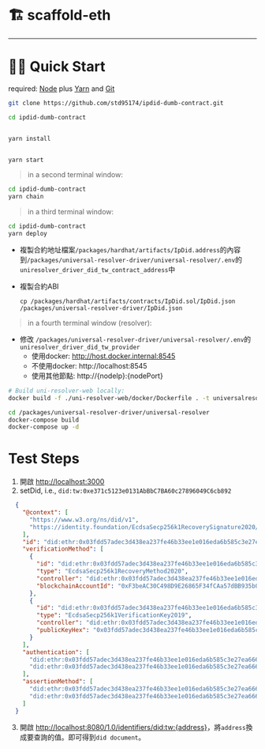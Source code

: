 # 🏗 scaffold-eth

---

# 🏃‍♀️ Quick Start

required: [Node](https://nodejs.org/dist/latest-v12.x/) plus [Yarn](https://classic.yarnpkg.com/en/docs/install/) and [Git](https://git-scm.com/downloads)


```bash
git clone https://github.com/std95174/ipdid-dumb-contract.git

cd ipdid-dumb-contract
```

```bash

yarn install

```

```bash

yarn start

```

> in a second terminal window:

```bash
cd ipdid-dumb-contract
yarn chain

```

> in a third terminal window:

```bash
cd ipdid-dumb-contract
yarn deploy

```

* 複製合約地址檔案`/packages/hardhat/artifacts/IpDid.address`的內容到`/packages/universal-resolver-driver/universal-resolver/.env`的`uniresolver_driver_did_tw_contract_address`中
* 複製合約ABI

  `cp /packages/hardhat/artifacts/contracts/IpDid.sol/IpDid.json /packages/universal-resolver-driver/IpDid.json`

> in a fourth terminal window (resolver):

* 修改 `/packages/universal-resolver-driver/universal-resolver/.env`的`uniresolver_driver_did_tw_provider`
  * 使用docker: http://host.docker.internal:8545
  * 不使用docker: http://localhost:8545
  * 使用其他節點: http://{nodeIp}:{nodePort}

```bash
# Build uni-resolver-web locally:
docker build -f ./uni-resolver-web/docker/Dockerfile . -t universalresolver/uni-resolver-web

cd /packages/universal-resolver-driver/universal-resolver
docker-compose build
docker-compose up -d

```

# Test Steps

  1. 開啟 <http://localhost:3000>
  2. setDid, i.e., `did:tw:0xe371c5123e0131AbBbC7BA60c27896049C6cb892`

  ```json
    {
      "@context": [
        "https://www.w3.org/ns/did/v1",
        "https://identity.foundation/EcdsaSecp256k1RecoverySignature2020/lds-ecdsa-secp256k1-recovery2020-0.0.jsonld"
      ],
      "id": "did:ethr:0x03fdd57adec3d438ea237fe46b33ee1e016eda6b585c3e27ea66686c2ea5358479",
      "verificationMethod": [
        {
          "id": "did:ethr:0x03fdd57adec3d438ea237fe46b33ee1e016eda6b585c3e27ea66686c2ea5358479#controller",
          "type": "EcdsaSecp256k1RecoveryMethod2020",
          "controller": "did:ethr:0x03fdd57adec3d438ea237fe46b33ee1e016eda6b585c3e27ea66686c2ea5358479",
          "blockchainAccountId": "0xF3beAC30C498D9E26865F34fCAa57dBB935b0D74@eip155:1"
        },
        {
          "id": "did:ethr:0x03fdd57adec3d438ea237fe46b33ee1e016eda6b585c3e27ea66686c2ea5358479#controllerKey",
          "type": "EcdsaSecp256k1VerificationKey2019",
          "controller": "did:ethr:0x03fdd57adec3d438ea237fe46b33ee1e016eda6b585c3e27ea66686c2ea5358479",
          "publicKeyHex": "0x03fdd57adec3d438ea237fe46b33ee1e016eda6b585c3e27ea66686c2ea5358479"
        }
      ],
      "authentication": [
        "did:ethr:0x03fdd57adec3d438ea237fe46b33ee1e016eda6b585c3e27ea66686c2ea5358479#controller",
        "did:ethr:0x03fdd57adec3d438ea237fe46b33ee1e016eda6b585c3e27ea66686c2ea5358479#controllerKey"
      ],
      "assertionMethod": [
        "did:ethr:0x03fdd57adec3d438ea237fe46b33ee1e016eda6b585c3e27ea66686c2ea5358479#controller",
        "did:ethr:0x03fdd57adec3d438ea237fe46b33ee1e016eda6b585c3e27ea66686c2ea5358479#controllerKey"
      ]
    }
  ```

  3. 開啟 <http://localhost:8080/1.0/identifiers/did:tw:{address}>，將`address`換成要查詢的值。即可得到`did document`。
